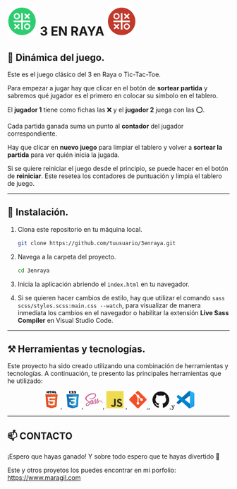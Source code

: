 # ![Tablero](images/ej1.png) 3 EN RAYA ![Tablero](images/ej2.png)

## :dart: Dinámica del juego.

Este es el juego clásico del 3 en Raya o Tic-Tac-Toe.

Para empezar a jugar hay que clicar en el botón de **sortear partida** y sabremos qué jugador es el primero en colocar su símbolo en el tablero.

El **jugador 1** tiene como fichas las :x: y el **jugador 2** juega con las :o:.

Cada partida ganada suma un punto al **contador** del jugador correspondiente.

Hay que clicar en **nuevo juego** para limpiar el tablero y volver a **sortear la partida** para ver quién inicia la jugada.

Si se quiere reiniciar el juego desde el principio, se puede hacer en el botón de **reiniciar**. Este resetea los contadores de puntuación y limpia el tablero de juego.

---

## :rocket: Instalación.

1. Clona este repositorio en tu máquina local.
   ```bash
   git clone https://github.com/tuusuario/3enraya.git
   ```
2. Navega a la carpeta del proyecto.
   ```bash
   cd 3enraya
   ```
3. Inicia la aplicación abriendo el `index.html` en tu navegador.
   
4. Si se quieren hacer cambios de estilo, hay que utilizar el comando `sass scss/styles.scss:main.css --watch`, para visualizar de manera inmediata los cambios en el navegador o habilitar la extensión **Live Sass Compiler** en Visual Studio Code.

---

## :hammer_and_pick: Herramientas y tecnologías.

Este proyecto ha sido creado utilizando una combinación de herramientas y tecnologías. A continuación, te presento las principales herramientas que he utilizado:

<p align= 'center'>
<a href="https://www.w3schools.com/html/" target="_blank" rel="noreferrer"><img src="https://raw.githubusercontent.com/devicons/devicon/master/icons/html5/html5-original-wordmark.svg" alt="html5" width="40" height="40"/></a>,
<a href="https://www.w3schools.com/css/" target="_blank" rel="noreferrer"><img src="https://raw.githubusercontent.com/devicons/devicon/master/icons/css3/css3-original-wordmark.svg" alt="css3" width="40" height="40"/></a>,
<a href="https://sass-lang.com" target="_blank" rel="noreferrer"><img src="https://raw.githubusercontent.com/devicons/devicon/master/icons/sass/sass-original.svg" alt="sass" width="40" height="40"/></a>,
<a href="https://developer.mozilla.org/en-US/docs/Web/JavaScript" target="_blank" rel="noreferrer"> <img src="https://raw.githubusercontent.com/devicons/devicon/master/icons/javascript/javascript-original.svg" alt="javascript" width="40" height="40"/></a> , 
 <a href="https://git-scm.com/" target="_blank" rel="noreferrer"> <img src="https://raw.githubusercontent.com/devicons/devicon/master/icons/git/git-original.svg" alt="git" width="40" height="40"/> </a>,  
 <a href="https://github.com/" target="_blank" rel="noreferrer"> <img src="https://raw.githubusercontent.com/devicons/devicon/master/icons/github/github-original.svg" width="40" height="40"/> </a> y 
 <a href="https://code.visualstudio.com/" target="_blank" rel="noreferrer"> <img src="https://raw.githubusercontent.com/devicons/devicon/master/icons/vscode/vscode-original.svg" alt="vscode" width="40" height="40"/> </a>
</p>

---

## :mailbox: CONTACTO

¡Espero que hayas ganado! Y sobre todo espero que te hayas divertido 💚

Este y otros proyetos los puedes encontrar en mi porfolio: <https://www.maragil.com> 

